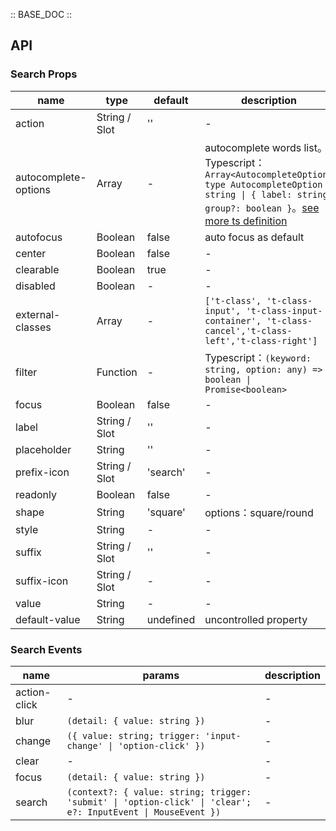 :: BASE_DOC ::

## API
### Search Props

name | type | default | description | required
-- | -- | -- | -- | --
action | String / Slot | '' | \- | N
autocomplete-options | Array | - | autocomplete words list。Typescript：`Array<AutocompleteOption>` `type AutocompleteOption = string \| { label: string; group?: boolean }`。[see more ts definition](https://github.com/Tencent/tdesign-miniprogram/tree/develop/src/search/type.ts) | N
autofocus | Boolean | false | auto focus as default | N
center | Boolean | false | \- | N
clearable | Boolean | true | \- | N
disabled | Boolean | - | \- | N
external-classes | Array | - | `['t-class', 't-class-input', 't-class-input-container', 't-class-cancel','t-class-left','t-class-right']` | N
filter | Function | - | Typescript：`(keyword: string, option: any) => boolean \| Promise<boolean>` | N
focus | Boolean | false | \- | N
label | String / Slot | '' | \- | N
placeholder | String | '' | \- | N
prefix-icon | String / Slot | 'search' | \- | N
readonly | Boolean | false | \- | N
shape | String | 'square' | options：square/round | N
style | String | - | \- | N
suffix | String / Slot | '' | \- | N
suffix-icon | String / Slot | - | \- | N
value | String | - | \- | N
default-value | String | undefined | uncontrolled property | N

### Search Events

name | params | description
-- | -- | --
action-click | - | \-
blur | `(detail: { value: string })` | \-
change | `({ value: string; trigger: 'input-change' \| 'option-click' })` | \-
clear | - | \-
focus | `(detail: { value: string })` | \-
search | `(context?: { value: string; trigger: 'submit' \| 'option-click' \| 'clear'; e?: InputEvent \| MouseEvent })` | \-
